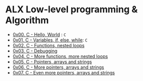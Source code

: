 # ALX Low-level programming & Algorithm
- [0x00. C - Hello, World](0x00-hello_world) : `C`
- [0x01. C - Variables, if, else, while](0x01-variables_if_else_while):   `C`
- [0x02. C - Functions, nested loops](0x02-functions_nested_loops)
- [0x03. C - Debugging](0x03-debugging)
- [0x04. C - More functions, more nested loops](0x04-more_functions_nested_loops)
- [0x05. C - Pointers, arrays and strings](0x05-pointers_arrays_strings)
- [0x06. C - More pointers, arrays and strings](0x06-pointers_arrays_strings)
- [0x07. C - Even more pointers, arrays and strings](0x07-pointers_arrays_strings)

